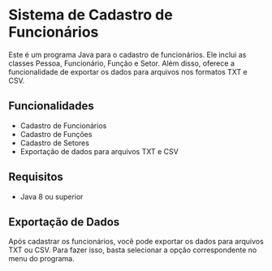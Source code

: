 # Sistema de Cadastro de Funcionários

Este é um programa Java para o cadastro de funcionários. 
Ele inclui as classes Pessoa, Funcionário, Função e Setor. 
Além disso, oferece a funcionalidade de exportar os dados para arquivos nos formatos TXT e CSV.

## Funcionalidades

- Cadastro de Funcionários
- Cadastro de Funções
- Cadastro de Setores
- Exportação de dados para arquivos TXT e CSV

## Requisitos

- Java 8 ou superior


## Exportação de Dados

Após cadastrar os funcionários, você pode exportar os dados para arquivos TXT ou CSV. 
Para fazer isso, basta selecionar a opção correspondente no menu do programa.


